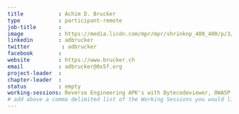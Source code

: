 ```yaml
---
title           : Achim D. Brucker
type            : participant-remote
job-title       :
image           : https://media.licdn.com/mpr/mpr/shrinknp_400_400/p/3/000/063/260/3d64d19.jpg
linkedin        : adbrucker
twitter          : adbrucker
facebook        :
website         : https://www.brucker.ch
email           : adbrucker@0x5f.org
project-leader  :
chapter-leader  :
status          : empty
working-sessions: Reverse Engineering APK's with Bytecodeviewer, OWASP Internet of Things Project, Testing Guide v5, Owasp Orizon Reboot,Security Guidance and Feedback in IDE,  Integrating Security Tools in the SDL, Best practices in using SAST, DAST, IAST and RASP Tools, Scaling Static Analysis Reviews and Deployments
# add above a comma delimited list of the Working Sessions you would like to attend (use the session's title)
---
```


<!-- put more details about participant here -->
